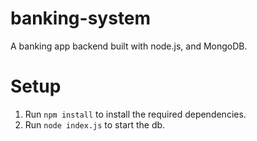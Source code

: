 # banking-system
A banking app backend built with node.js, and MongoDB.

# Setup
1. Run `npm install` to install the required dependencies.
2. Run `node index.js` to start the db.
